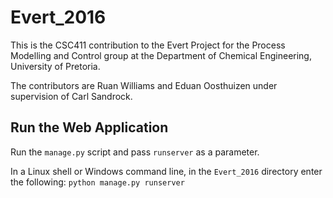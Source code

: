 # Evert_2016

This is the CSC411 contribution to the Evert Project for the Process Modelling and Control group at the Department of Chemical Engineering, University of Pretoria.

The contributors are Ruan Williams and Eduan Oosthuizen under supervision of Carl Sandrock.


## Run the Web Application

Run the `manage.py` script and pass `runserver` as a parameter.

In a Linux shell or Windows command line, in the `Evert_2016` directory enter the following:
`python manage.py runserver`